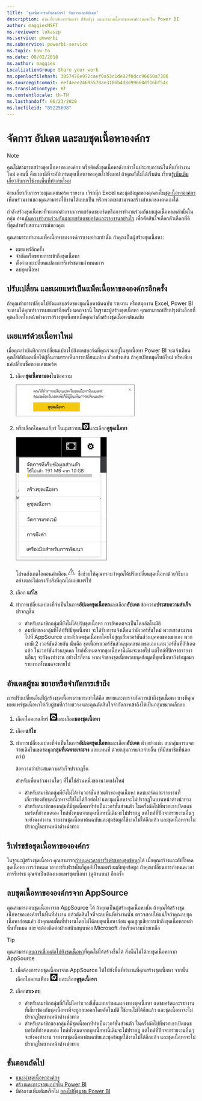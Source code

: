 ```yaml
---
title: 'ชุดเนื้อหาระดับองค์กร: จัดการและอัปเดต'
description: อ่านเกี่ยวกับการจัดการ ปรับปรุง และการลบเนื้อหาขององค์กรคภายใน Power BI
author: maggiesMSFT
ms.reviewer: lukaszp
ms.service: powerbi
ms.subservice: powerbi-service
ms.topic: how-to
ms.date: 08/02/2018
ms.author: maggies
LocalizationGroup: Share your work
ms.openlocfilehash: 3857478e972caef0a53c1de82f6dcc96650a7386
ms.sourcegitcommit: eef4eee24695570ae3186b4d8d99660df16bf54c
ms.translationtype: HT
ms.contentlocale: th-TH
ms.lasthandoff: 06/23/2020
ms.locfileid: "85225698"
---
```

# <a name="manage-update-and-delete-organizational-content-packs"></a>จัดการ อัปเดต และลบชุดเนื้อหาองค์กร
> [!NOTE]
> คุณไม่สามารถสร้างชุดเนื้อหาขององค์กร หรือติดตั้งชุดเนื้อหาดังกล่าวในประสบการณ์ในพื้นที่ทำงานใหม่ ตอนนี้ คือเวลาดีที่จะอัปเกรดชุดเนื้อหาของคุณไปยังแอป ถ้าคุณยังไม่ได้เริ่มต้น เรียนรู้[เพิ่มเติมเกี่ยวกับการใช้งานพื้นที่ทำงานใหม่](service-create-the-new-workspaces.md)
> 

อ่านเกี่ยวกับการรวมชุดแดชบอร์ด รายงาน เวิร์กบุ๊ก Excel และชุดข้อมูลของคุณลงใน[ชุดเนื้อหาองค์กร](service-organizational-content-pack-introduction.md) เพื่อนร่วมงานของคุณสามารถใช้งานได้แบบเป็น หรือพวกเขาสามารถสร้างสำเนาของตนเองได้

กำลังสร้างชุดเนื้อหาที่จะแตกต่างจากการแชร์แดชบอร์ดหรือการทำงานร่วมกันบนชุดเนื้อหาเหล่านั้นในกลุ่ม อ่าน[ฉันควรทำงานร่วมกันและแชร์แดชบอร์ดและรายงานอย่างไร](service-how-to-collaborate-distribute-dashboards-reports.md) เพื่อตัดสินใจเลือกตัวเลือกที่ดีที่สุดสำหรับสถานการณ์ของคุณ

คุณสามารถทำงานแพ็คเนื้อหาขององค์กรบางอย่างเท่านั้น ถ้าคุณเป็นผู้สร้างชุดเนื้อหา:

* เผยแพร่อีกครั้ง
* จำกัดหรือขยายการเข้าถึงชุดเนื้อหา
* ตั้งค่าและเปลี่ยนแปลงการรีเฟรชตามกำหนดการ
* ลบชุดเนื้อหา

## <a name="modify-and-re-publish-an-organizational-content-pack"></a>ปรับเปลี่ยน และเผยแพร่เป็นแพ็คเนื้อหาขององค์กรอีกครั้ง
ถ้าคุณทำการเปลี่ยนไปยังแดชบอร์ดของชุดเนื้อหาต้นฉบับ รายงาน หรือสมุดงาน Excel, Power BI จะถามให้คุณทำการเผยแพร่อีกครั้ง นอกจากนี้ ในฐานะผู้สร้างชุดเนื้อหา คุณสามารถปรับปรุงตัวเลือกที่คุณเลือกในหน้าต่างการสร้างชุดเนื้อหาเมื่อคุณกำลังสร้างชุดเนื้อหาต้นฉบับ 

## <a name="republish-with-new-content"></a>เผยแพร่ด้วยเนื้อหาใหม่
เมื่อคุณทำบันทึกการเปลี่ยนแปลงไปยังแดชบอร์ดที่คุณรวมอยู่ในชุดเนื้อหา Power BI จะแจ้งเตือนคุณให้อัปเดตเพื่อให้ผู้อื่นสามารถเห็นการเปลี่ยนแปลง ตัวอย่างเช่น ถ้าคุณปักหมุดไทล์ใหม่ หรือเพียงแค่เปลี่ยนชื่อของแดชบอร์ด

1. เลือก**ชุดเนื้อหามอง**ในข้อความ
   
   ![](media/service-organizational-content-pack-manage-update-delete/pbi_contpkchangesmessage.png)
2. หรือเลือกไอคอนเกียร์ ในมุมขวาบน![](media/service-organizational-content-pack-manage-update-delete/cog.png)และเลือก**ดูชุดเนื้อหา**
   
   ![](media/service-organizational-content-pack-manage-update-delete/pbi_contpkview.png)
   
   โปรดสังเกตไอคอนคำเตือน![](media/service-organizational-content-pack-manage-update-delete/pbi_contpkwarningicon.png)  ซึ่งช่วยให้คุณทราบว่าคุณได้ปรับเปลี่ยนชุดเนื้อหาด้วยวิธีบางอย่างและไม่ตรงกับสิ่งที่คุณได้เผยแพร่ไป
3. เลือก **แก้ไข**  
4. ทำการเปลี่ยนแปลงที่จำเป็นในการ**อัปเดตชุดเนื้อหา**และเลือก**อัปเดต** ข้อความ**ประสบความสำเร็จ**ปรากฏขึ้น
   
   * สำหรับสมาชิกกลุ่มที่ยังไม่ได้ปรับชุดเนื้อหา การอัพเดตจะเป็นโดยอัตโนมัติ
   * สมาชิกของกลุ่มทีได้ปรับ่มีชุดเนื้อหา จะได้รับการแจ้งเตือนว่ามีเวอร์ชันใหม่  พวกเขาสามารถไปที่ AppSource และอัปเดตชุดเนื้อหาโดยไม่สูญเสียเวอร์ชันส่วนบุคคลของเธอเอง  พวกเขามี 2 เวอร์ชันด้วยกัน นั่นคือ ชุดเนื้อหาเวอร์ชันส่วนบุคคลของเธอเอง และเวอร์ชั่นที่อัปเดตแล้ว  ในเวอร์ชันส่วนบุคคล ไทล์ทั้งหมดจากชุดเนื้อหานี้เดิมจะหายไป  แต่ไทล์ที่ปักจากรายงานอื่นๆ จะยังคงทำงาน อย่างไรก็ตาม หากเจ้าของชุดเนื้อหาลบชุดข้อมูลที่ชุดเนื้อหาอิงข้อมูลมา รายงานทั้งหมดจะหายไป  

## <a name="update-the-audience-expand-or-restrict-access"></a>อัพเดตผู้ชม ขยายหรือจำกัดการเข้าถึง
การปรับเปลี่ยนอื่นที่่ผู้สร้างชุดเนื้อหาสามารถทำได้คือ ขยายและการจำกัดการเข้าถึงชุดเนื้อหา  บางทีคุณเผยแพร่ชุดเนื้อหาให้กับผู้ชมที่กว้างขวาง และคุณตัดสินใจจำกัดการเข้าถึงให้เป็นกลุ่มขนาดเล็กลง  

1. เลือกไอคอนเกียร์ ![](media/service-organizational-content-pack-manage-update-delete/cog.png)และเลือก**มองชุดเนื้อหา**
2. เลือก**แก้ไข** 
3. ทำการเปลี่ยนแปลงที่จำเป็นในการ**อัปเดตชุดเนื้อหา**และเลือก**อัปเดต** ตัวอย่างเช่น ลบกลุ่มการแจกจ่ายเดิมในเขตข้อมูล**กลุ่มที่เฉพาะเจาะจง** และแทนที่ ด้วยกลุ่มการแจกจ่ายอื่น (ที่มีสมาชิกที่น้อยกว่า)
   
   ข้อความว่าประสบความสำเร็จปรากฏขึ้น
   
   สำหรับเพื่อนร่วมงานใดๆ ที่ไม่ใช่ส่วนหนึ่งของนามแฝงใหม่
   
   * สำหรับสมาชิกกลุ่มที่ยังไม่ได้ทำเวอร์ชั่นส่วนตัวของชุดเนื้อหา แดชบอร์ดและรายงานที่เกี่ยวข้องกับชุดเนื้อหาจะใช้ไม่ได้อีกต่อไป และชุดเนื้อหาจะไม่ปรากฏในบานหน้าต่างนำทาง
   * สำหรับสมาชิกของกลุ่มที่มีชุดเนื้อหาทีทำเป็นเวอร์ชั่นส่วนตัว ในครั้งถัดไปที่พวกเขาเปิดแดชบอร์ดที่กำหนดเอง ไทล์ทั้งหมดจากชุดเนื้อหานี้เดิมจะไม่ปรากฏ  แต่ไทล์ที่ปักจากรายงานอื่นๆ จะยังคงทำงาน รายงานชุดเนื้อหาต้นฉบับและชุดข้อมูลใช้งานไม่ได้อีกแล้ว และชุดเนื้อหาจะไม่ปรากฏในบานหน้าต่างนำทาง   

## <a name="refresh-an-organizational-content-pack"></a>รีเฟรชข้อชุดเนื้อหาขององค์กร
ในฐานะผู้สร้างชุดเนื้อหา คุณสามารถ[กำหนดเวลาการรีเฟรชของชุดข้อมูล](../connect-data/refresh-data.md)ได้  เมื่อคุณสร้างและอัปโหลดชุดเนื้อหา การกำหนดเวลาการรีเฟรชนั้นก็ถูกอัปโหลดพร้อมกับชุดข้อมูล ถ้าคุณเปลี่ยนการกำหนดเวลาการรีเฟรช คุณจำเป็นต้องเผยแพร่ชุดเนื้อหา (ดูด้านบน) อีกครั้ง

## <a name="delete-an-organizational-content-pack-from-appsource"></a>ลบชุดเนื้อหาขององค์กรจาก AppSource
คุณสามารถลบชุดเนื้อหาจาก AppSource ได้ ถ้าคุณเป็นผู้สร้างชุดเนื้อหานั้น ถ้าคุณได้สร้างชุดเนื้อหาขององค์กรในพื้นที่ทำงาน แล้วตัดสินใจที่จะลบพื้นที่ทำงานนั้น ตรวจสอบให้แน่ใจว่าคุณลบชุดเนื้อหาก่อนแล้ว ถ้าคุณลบพื้นที่ทำงานโดยไม่ได้ลบชุดเนื้อหาก่อน คุณสูญเสียการเข้าถึงชุดเนื้อหาเหล่านั้นทั้งหมด และจะต้องติดต่อฝ่ายสนับสนุนของ Microsoft สำหรับความช่วยเหลือ 

> [!TIP]
> คุณสามารถ[ลบการเชื่อมต่อไปยังชุดเนื้อหา](service-organizational-content-pack-disconnect.md)ที่คุณไม่ได้สร้างขึ้นได้ สิ่งนั้นไม่ได้ลบชุดเนื้อหาจาก AppSource
> 
> 

1. เมื่อต้องการลบชุดเนื้อหาจาก AppSource ให้ไปยังพื้นที่ทำงานที่คุณสร้างชุดเนื้อหา จากนั้นเลือกไอคอนเฟือง ![](media/service-organizational-content-pack-manage-update-delete/cog.png) และเลือก**ดูชุดเนื้อหา**
2. เลือก**ลบ\>ลบ** 
   
   * สำหรับสมาชิกกลุ่มที่ยังไม่ไดทำเวอณืชั่นแบบกำหนดเองของชุดเนื้อหา แดชบอร์ดและรายงานที่เกี่ยวข้องกับชุดเนื้อหาที่จะถูกลบออกโดยอัตโนมัติ ใช้งานไม่ได้อีกแล้ว และชุดเนื้อหาจะไม่ปรากฏในบานหน้าต่างนำทาง
   * สำหรับสมาชิกของกลุ่มที่มีชุดเนื้อหาทีทำเป็นเวอร์ชั่นส่วนตัว ในครั้งถัดไปที่พวกเขาเปิดแดชบอร์ดที่กำหนดเอง ไทล์ทั้งหมดจากชุดเนื้อหานี้เดิมจะไม่ปรากฏ  แต่ไทล์ที่ปักจากรายงานอื่นๆ จะยังคงทำงาน รายงานชุดเนื้อหาต้นฉบับและชุดข้อมูลใช้งานไม่ได้อีกแล้ว และชุดเนื้อหาจะไม่ปรากฏในบานหน้าต่างนำทาง   

## <a name="next-steps"></a>ขั้นตอนถัดไป
* [แนะนำชุดเนื้อหาองค์กร](service-organizational-content-pack-introduction.md)
* [สร้างและกระจายแอปฯใน Power BI](service-create-distribute-apps.md) 
* มีคำถามเพิ่มเติมหรือไม่ [ลองไปที่ชุมชน Power BI](https://community.powerbi.com/)

